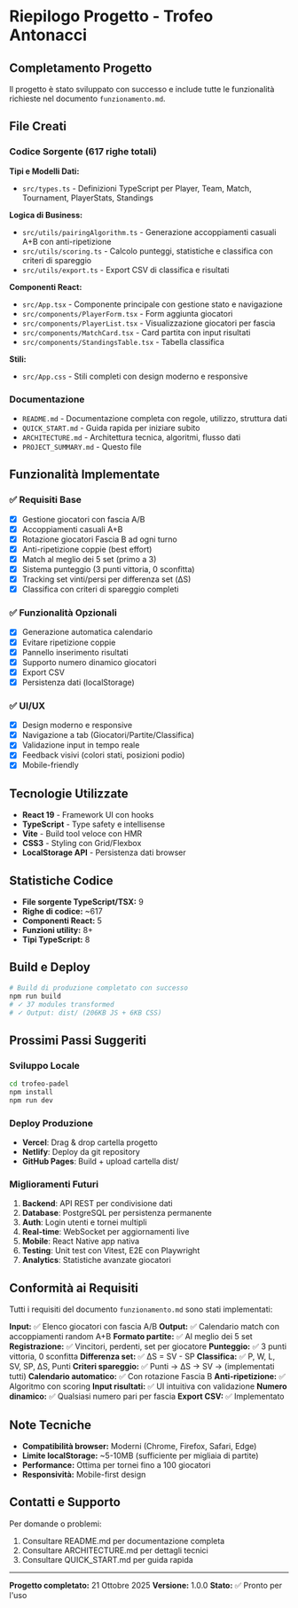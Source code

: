 # Riepilogo Progetto - Trofeo Antonacci

## Completamento Progetto

Il progetto è stato sviluppato con successo e include tutte le funzionalità richieste nel documento `funzionamento.md`.

## File Creati

### Codice Sorgente (617 righe totali)

**Tipi e Modelli Dati:**
- `src/types.ts` - Definizioni TypeScript per Player, Team, Match, Tournament, PlayerStats, Standings

**Logica di Business:**
- `src/utils/pairingAlgorithm.ts` - Generazione accoppiamenti casuali A+B con anti-ripetizione
- `src/utils/scoring.ts` - Calcolo punteggi, statistiche e classifica con criteri di spareggio
- `src/utils/export.ts` - Export CSV di classifica e risultati

**Componenti React:**
- `src/App.tsx` - Componente principale con gestione stato e navigazione
- `src/components/PlayerForm.tsx` - Form aggiunta giocatori
- `src/components/PlayerList.tsx` - Visualizzazione giocatori per fascia
- `src/components/MatchCard.tsx` - Card partita con input risultati
- `src/components/StandingsTable.tsx` - Tabella classifica

**Stili:**
- `src/App.css` - Stili completi con design moderno e responsive

### Documentazione

- `README.md` - Documentazione completa con regole, utilizzo, struttura dati
- `QUICK_START.md` - Guida rapida per iniziare subito
- `ARCHITECTURE.md` - Architettura tecnica, algoritmi, flusso dati
- `PROJECT_SUMMARY.md` - Questo file

## Funzionalità Implementate

### ✅ Requisiti Base
- [x] Gestione giocatori con fascia A/B
- [x] Accoppiamenti casuali A+B
- [x] Rotazione giocatori Fascia B ad ogni turno
- [x] Anti-ripetizione coppie (best effort)
- [x] Match al meglio dei 5 set (primo a 3)
- [x] Sistema punteggio (3 punti vittoria, 0 sconfitta)
- [x] Tracking set vinti/persi per differenza set (ΔS)
- [x] Classifica con criteri di spareggio completi

### ✅ Funzionalità Opzionali
- [x] Generazione automatica calendario
- [x] Evitare ripetizione coppie
- [x] Pannello inserimento risultati
- [x] Supporto numero dinamico giocatori
- [x] Export CSV
- [x] Persistenza dati (localStorage)

### ✅ UI/UX
- [x] Design moderno e responsive
- [x] Navigazione a tab (Giocatori/Partite/Classifica)
- [x] Validazione input in tempo reale
- [x] Feedback visivi (colori stati, posizioni podio)
- [x] Mobile-friendly

## Tecnologie Utilizzate

- **React 19** - Framework UI con hooks
- **TypeScript** - Type safety e intellisense
- **Vite** - Build tool veloce con HMR
- **CSS3** - Styling con Grid/Flexbox
- **LocalStorage API** - Persistenza dati browser

## Statistiche Codice

- **File sorgente TypeScript/TSX:** 9
- **Righe di codice:** ~617
- **Componenti React:** 5
- **Funzioni utility:** 8+
- **Tipi TypeScript:** 8

## Build e Deploy

```bash
# Build di produzione completato con successo
npm run build
# ✓ 37 modules transformed
# ✓ Output: dist/ (206KB JS + 6KB CSS)
```

## Prossimi Passi Suggeriti

### Sviluppo Locale
```bash
cd trofeo-padel
npm install
npm run dev
```

### Deploy Produzione
- **Vercel**: Drag & drop cartella progetto
- **Netlify**: Deploy da git repository
- **GitHub Pages**: Build + upload cartella dist/

### Miglioramenti Futuri
1. **Backend**: API REST per condivisione dati
2. **Database**: PostgreSQL per persistenza permanente
3. **Auth**: Login utenti e tornei multipli
4. **Real-time**: WebSocket per aggiornamenti live
5. **Mobile**: React Native app nativa
6. **Testing**: Unit test con Vitest, E2E con Playwright
7. **Analytics**: Statistiche avanzate giocatori

## Conformità ai Requisiti

Tutti i requisiti del documento `funzionamento.md` sono stati implementati:

**Input:** ✅ Elenco giocatori con fascia A/B
**Output:** ✅ Calendario match con accoppiamenti random A+B
**Formato partite:** ✅ Al meglio dei 5 set
**Registrazione:** ✅ Vincitori, perdenti, set per giocatore
**Punteggio:** ✅ 3 punti vittoria, 0 sconfitta
**Differenza set:** ✅ ΔS = SV - SP
**Classifica:** ✅ P, W, L, SV, SP, ΔS, Punti
**Criteri spareggio:** ✅ Punti → ΔS → SV → (implementati tutti)
**Calendario automatico:** ✅ Con rotazione Fascia B
**Anti-ripetizione:** ✅ Algoritmo con scoring
**Input risultati:** ✅ UI intuitiva con validazione
**Numero dinamico:** ✅ Qualsiasi numero pari per fascia
**Export CSV:** ✅ Implementato

## Note Tecniche

- **Compatibilità browser:** Moderni (Chrome, Firefox, Safari, Edge)
- **Limite localStorage:** ~5-10MB (sufficiente per migliaia di partite)
- **Performance:** Ottima per tornei fino a 100 giocatori
- **Responsività:** Mobile-first design

## Contatti e Supporto

Per domande o problemi:
1. Consultare README.md per documentazione completa
2. Consultare ARCHITECTURE.md per dettagli tecnici
3. Consultare QUICK_START.md per guida rapida

---

**Progetto completato:** 21 Ottobre 2025
**Versione:** 1.0.0
**Stato:** ✅ Pronto per l'uso
